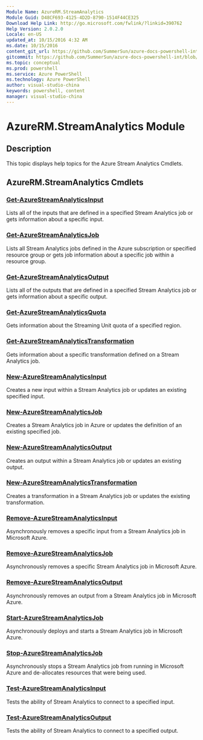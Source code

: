 ```yaml
---
Module Name: AzureRM.StreamAnalytics
Module Guid: D48CF693-4125-4D2D-8790-1514F44CE325
Download Help Link: http://go.microsoft.com/fwlink/?linkid=390762
Help Version: 2.0.2.0
Locale: en-US
updated_at: 10/15/2016 4:32 AM
ms.date: 10/15/2016
content_git_url: https://github.com/SummerSun/azure-docs-powershell-int/blob/master/azureps-cmdlets-docs/ResourceManager/AzureRM.StreamAnalytics/v0.9.8/CmdletMDs/AzureRM.StreamAnalytics.md
gitcommit: https://github.com/SummerSun/azure-docs-powershell-int/blob/1bfd8e268acfc1799ad3f17c5a982578f54443cf/azureps-cmdlets-docs/ResourceManager/AzureRM.StreamAnalytics/v0.9.8/CmdletMDs/AzureRM.StreamAnalytics.md
ms.topic: conceptual
ms.prod: powershell
ms.service: Azure PowerShell
ms.technology: Azure PowerShell
author: visual-studio-china
keywords: powershell, content
manager: visual-studio-china
---
```


# AzureRM.StreamAnalytics Module
## Description
This topic displays help topics for the Azure Stream Analytics Cmdlets.

## AzureRM.StreamAnalytics Cmdlets
### [Get-AzureStreamAnalyticsInput](Get-AzureStreamAnalyticsInput.md)
Lists all of the inputs that are defined in a specified Stream Analytics job or gets information about a specific input.


### [Get-AzureStreamAnalyticsJob](Get-AzureStreamAnalyticsJob.md)
Lists all Stream Analytics jobs defined in the Azure subscription or specified resource group or gets job information about a specific job within a resource group.


### [Get-AzureStreamAnalyticsOutput](Get-AzureStreamAnalyticsOutput.md)
Lists all of the outputs that are defined in a specified Stream Analytics job or gets information about a specific output.


### [Get-AzureStreamAnalyticsQuota](Get-AzureStreamAnalyticsQuota.md)
Gets information about the Streaming Unit quota of a specified region.


### [Get-AzureStreamAnalyticsTransformation](Get-AzureStreamAnalyticsTransformation.md)
Gets information about a specific transformation defined on a Stream Analytics job.


### [New-AzureStreamAnalyticsInput](New-AzureStreamAnalyticsInput.md)
Creates a new input within a Stream Analytics job or updates an existing specified input.


### [New-AzureStreamAnalyticsJob](New-AzureStreamAnalyticsJob.md)
Creates a Stream Analytics job in Azure or updates the definition of an existing specified job.


### [New-AzureStreamAnalyticsOutput](New-AzureStreamAnalyticsOutput.md)
Creates an output within a Stream Analytics job or updates an existing output.


### [New-AzureStreamAnalyticsTransformation](New-AzureStreamAnalyticsTransformation.md)
Creates a transformation in a Stream Analytics job or updates the existing transformation.


### [Remove-AzureStreamAnalyticsInput](Remove-AzureStreamAnalyticsInput.md)
Asynchronously removes a specific input from a Stream Analytics job in Microsoft Azure.


### [Remove-AzureStreamAnalyticsJob](Remove-AzureStreamAnalyticsJob.md)
Asynchronously removes a specific Stream Analytics job in Microsoft Azure.


### [Remove-AzureStreamAnalyticsOutput](Remove-AzureStreamAnalyticsOutput.md)
Asynchronously removes an output from a Stream Analytics job in Microsoft Azure.


### [Start-AzureStreamAnalyticsJob](Start-AzureStreamAnalyticsJob.md)
Asynchronously deploys and starts a Stream Analytics job in Microsoft Azure.


### [Stop-AzureStreamAnalyticsJob](Stop-AzureStreamAnalyticsJob.md)
Asynchronously stops a Stream Analytics job from running in Microsoft Azure and de-allocates resources that were being used.


### [Test-AzureStreamAnalyticsInput](Test-AzureStreamAnalyticsInput.md)
Tests the ability of Stream Analytics to connect to a specified input.


### [Test-AzureStreamAnalyticsOutput](Test-AzureStreamAnalyticsOutput.md)
Tests the ability of Stream Analytics to connect to a specified output.



